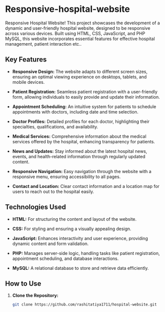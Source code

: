 # Responsive-hospital-website
 Responsive Hospital Website! This project showcases the development of a dynamic and user-friendly hospital website, designed to be responsive across various devices. Built using HTML, CSS, JavaScript, and PHP MySQL, this website incorporates essential features for effective hospital management, patient interaction etc..
## Key Features

- **Responsive Design:** The website adapts to different screen sizes, ensuring an optimal viewing experience on desktops, tablets, and mobile devices.

- **Patient Registration:** Seamless patient registration with a user-friendly form, allowing individuals to easily provide and update their information.

- **Appointment Scheduling:** An intuitive system for patients to schedule appointments with doctors, including date and time selection.

- **Doctor Profiles:** Detailed profiles for each doctor, highlighting their specialties, qualifications, and availability.

- **Medical Services:** Comprehensive information about the medical services offered by the hospital, enhancing transparency for patients.

- **News and Updates:** Stay informed about the latest hospital news, events, and health-related information through regularly updated content.

- **Responsive Navigation:** Easy navigation through the website with a responsive menu, ensuring accessibility to all pages.

- **Contact and Location:** Clear contact information and a location map for users to reach out to the hospital easily.

## Technologies Used

- **HTML:** For structuring the content and layout of the website.

- **CSS:** For styling and ensuring a visually appealing design.

- **JavaScript:** Enhances interactivity and user experience, providing dynamic content and form validation.

- **PHP:** Manages server-side logic, handling tasks like patient registration, appointment scheduling, and database interactions.

- **MySQL:** A relational database to store and retrieve data efficiently.

## How to Use

1. **Clone the Repository:**
   ```bash
   git clone https://github.com/rashitatiya1711/hospital-website.git
